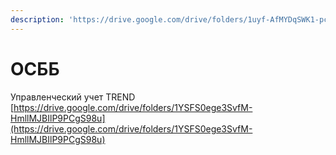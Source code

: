 ```yaml
---
description: 'https://drive.google.com/drive/folders/1uyf-AfMYDqSWK1-pc5ZjbrjjsWkkBvqc'
---
```


# ОСББ

Управленческий учет TREND  
[https://drive.google.com/drive/folders/1YSFS0ege3SvfM-HmllMJBIlP9PCgS98u](https://drive.google.com/drive/folders/1YSFS0ege3SvfM-HmllMJBIlP9PCgS98u)  
  


